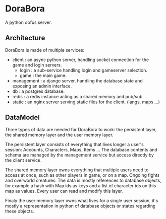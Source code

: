 # DoraBora

A python dofus server.


## Architecture

DoraBora is made of multiple services:

- client : an async python server, handling socket connection for the game and login servers.
	- login : a sub-service handling login and gameserver selection.
	- game : the main game.
- management : a django server, handling the database state and exposing an admin interface.
- db : a postgres database.
- redis : a redis instance acting as a shared memory and pub/sub.
- static : an nginx server serving static files for the client. (langs, maps ...)

## DataModel

Three types of data are needed for DoraBora to work: the persistent layer, the shared memory layer and the user memory layer.

The persistent layer consists of everything that lives longer a user's session: Accounts, Characters, Maps, Items ...
The database contents and schema are managed by the management service but access directly by the client service.

The shared memory layer owns everything that multiple users need to access at once, such as other players in game, or on a map. Ongoing fights and overworld creatures. The data is mostly references to database objects, for example a hash with Map ids as keys and a list of character ids on this map as values. Every user can read and modify this layer.

Finaly the user memory layer owns what lives for a single user session, it's mostly a representation in python of database objects or states regarding these objects.


